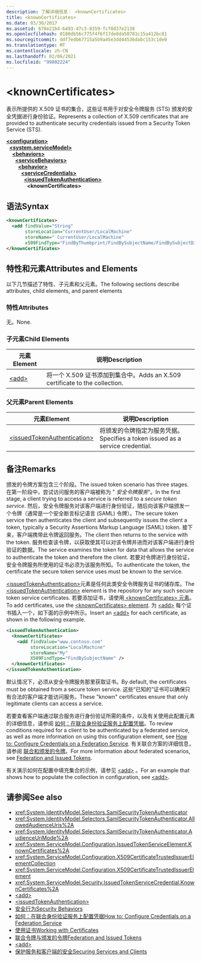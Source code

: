 ```yaml
---
description: 了解详细信息： <knownCertificates>
title: <knownCertificates>
ms.date: 03/30/2017
ms.assetid: 678e21b4-6493-47c3-8359-fcf0d37e2138
ms.openlocfilehash: 0180db56c775f4f6f17de8da58781c15a412bc81
ms.sourcegitcommit: ddf7edb67715a5b9a45e3dd44536dabc153c1de0
ms.translationtype: MT
ms.contentlocale: zh-CN
ms.lasthandoff: 02/06/2021
ms.locfileid: "99802224"
---
```

# \<knownCertificates>

<span data-ttu-id="8a31b-102">表示所提供的 X.509 证书的集合，这些证书用于对安全令牌服务 (STS) 颁发的安全凭据进行身份验证。</span><span class="sxs-lookup"><span data-stu-id="8a31b-102">Represents a collection of X.509 certificates that are provided to authenticate security credentials issued from a Security Token Service (STS).</span></span>  
  
[**\<configuration>**](../configuration-element.md)\
&nbsp;&nbsp;[**\<system.serviceModel>**](system-servicemodel.md)\
&nbsp;&nbsp;&nbsp;&nbsp;[**\<behaviors>**](behaviors.md)\
&nbsp;&nbsp;&nbsp;&nbsp;&nbsp;&nbsp;[**\<serviceBehaviors>**](servicebehaviors.md)\
&nbsp;&nbsp;&nbsp;&nbsp;&nbsp;&nbsp;&nbsp;&nbsp;[**\<behavior>**](behavior-of-servicebehaviors.md)\
&nbsp;&nbsp;&nbsp;&nbsp;&nbsp;&nbsp;&nbsp;&nbsp;&nbsp;&nbsp;[**\<serviceCredentials>**](servicecredentials.md)\
&nbsp;&nbsp;&nbsp;&nbsp;&nbsp;&nbsp;&nbsp;&nbsp;&nbsp;&nbsp;&nbsp;&nbsp;[**\<issuedTokenAuthentication>**](issuedtokenauthentication-of-servicecredentials.md)\
&nbsp;&nbsp;&nbsp;&nbsp;&nbsp;&nbsp;&nbsp;&nbsp;&nbsp;&nbsp;&nbsp;&nbsp;&nbsp;&nbsp;**\<knownCertificates>**  
  
## <a name="syntax"></a><span data-ttu-id="8a31b-103">语法</span><span class="sxs-lookup"><span data-stu-id="8a31b-103">Syntax</span></span>  
  
```xml  
<knownCertificates>
  <add findValue="String"
       storeLocation="CurrentUser/LocalMachine"
       storeName=" CurrentUser/LocalMachine"
       x509FindType="FindByThumbprint/FindBySubjectName/FindBySubjectDistinguishedName/FindByIssuerName/FindByIssuerDistinguishedName/FindBySerialNumber/FindByTimeValid/FindByTimeNotYetValid/FindBySerialNumber/FindByTimeExpired/FindByTemplateName/FindByApplicationPolicy/FindByCertificatePolicy/FindByExtension/FindByKeyUsage/FindBySubjectKeyIdentifier" />
</knownCertificates>
```  
  
## <a name="attributes-and-elements"></a><span data-ttu-id="8a31b-104">特性和元素</span><span class="sxs-lookup"><span data-stu-id="8a31b-104">Attributes and Elements</span></span>  

 <span data-ttu-id="8a31b-105">以下几节描述了特性、子元素和父元素。</span><span class="sxs-lookup"><span data-stu-id="8a31b-105">The following sections describe attributes, child elements, and parent elements</span></span>  
  
### <a name="attributes"></a><span data-ttu-id="8a31b-106">特性</span><span class="sxs-lookup"><span data-stu-id="8a31b-106">Attributes</span></span>  

 <span data-ttu-id="8a31b-107">无。</span><span class="sxs-lookup"><span data-stu-id="8a31b-107">None.</span></span>  
  
### <a name="child-elements"></a><span data-ttu-id="8a31b-108">子元素</span><span class="sxs-lookup"><span data-stu-id="8a31b-108">Child Elements</span></span>  
  
|<span data-ttu-id="8a31b-109">元素</span><span class="sxs-lookup"><span data-stu-id="8a31b-109">Element</span></span>|<span data-ttu-id="8a31b-110">说明</span><span class="sxs-lookup"><span data-stu-id="8a31b-110">Description</span></span>|  
|-------------|-----------------|  
|[\<add>](add-of-knowncertificates.md)|<span data-ttu-id="8a31b-111">将一个 X.509 证书添加到集合中。</span><span class="sxs-lookup"><span data-stu-id="8a31b-111">Adds an X.509 certificate to the collection.</span></span>|  
  
### <a name="parent-elements"></a><span data-ttu-id="8a31b-112">父元素</span><span class="sxs-lookup"><span data-stu-id="8a31b-112">Parent Elements</span></span>  
  
|<span data-ttu-id="8a31b-113">元素</span><span class="sxs-lookup"><span data-stu-id="8a31b-113">Element</span></span>|<span data-ttu-id="8a31b-114">说明</span><span class="sxs-lookup"><span data-stu-id="8a31b-114">Description</span></span>|  
|-------------|-----------------|  
|[\<issuedTokenAuthentication>](issuedtokenauthentication-of-servicecredentials.md)|<span data-ttu-id="8a31b-115">将颁发的令牌指定为服务凭据。</span><span class="sxs-lookup"><span data-stu-id="8a31b-115">Specifies a token issued as a service credential.</span></span>|  
  
## <a name="remarks"></a><span data-ttu-id="8a31b-116">备注</span><span class="sxs-lookup"><span data-stu-id="8a31b-116">Remarks</span></span>  

 <span data-ttu-id="8a31b-117">颁发的令牌方案包含三个阶段。</span><span class="sxs-lookup"><span data-stu-id="8a31b-117">The issued token scenario has three stages.</span></span> <span data-ttu-id="8a31b-118">在第一阶段中，尝试访问服务的客户端被称为 " *安全令牌服务*"。</span><span class="sxs-lookup"><span data-stu-id="8a31b-118">In the first stage, a client trying to access a service is referred to a *secure token service*.</span></span> <span data-ttu-id="8a31b-119">然后，安全令牌服务对该客户端进行身份验证，随后向该客户端颁发一个令牌（通常是一个安全断言标记语言 (SAML) 令牌）。</span><span class="sxs-lookup"><span data-stu-id="8a31b-119">The secure token service then authenticates the client and subsequently issues the client a token, typically a Security Assertions Markup Language (SAML) token.</span></span> <span data-ttu-id="8a31b-120">接下来，客户端携带此令牌返回服务。</span><span class="sxs-lookup"><span data-stu-id="8a31b-120">The client then returns to the service with the token.</span></span> <span data-ttu-id="8a31b-121">服务检查该令牌，以获取使其可以对该令牌并进而对该客户端进行身份验证的数据。</span><span class="sxs-lookup"><span data-stu-id="8a31b-121">The service examines the token for data that allows the service to authenticate the token and therefore the client.</span></span> <span data-ttu-id="8a31b-122">若要对令牌进行身份验证，安全令牌服务所使用的证书必须为该服务所知。</span><span class="sxs-lookup"><span data-stu-id="8a31b-122">To authenticate the token, the certificate the secure token service uses must be known to the service.</span></span>  
  
 <span data-ttu-id="8a31b-123">[\<issuedTokenAuthentication>](issuedtokenauthentication-of-servicecredentials.md)元素是任何此类安全令牌服务证书的储存库。</span><span class="sxs-lookup"><span data-stu-id="8a31b-123">The [\<issuedTokenAuthentication>](issuedtokenauthentication-of-servicecredentials.md) element is the repository for any such secure token service certificates.</span></span> <span data-ttu-id="8a31b-124">若要添加证书，请使用[ \<knownCertificates> 元素](knowncertificates.md)。</span><span class="sxs-lookup"><span data-stu-id="8a31b-124">To add certificates, use the [\<knownCertificates> element](knowncertificates.md).</span></span> <span data-ttu-id="8a31b-125">为 [\<add>](add-of-knowncertificates.md) 每个证书插入一个，如下面的示例中所示。</span><span class="sxs-lookup"><span data-stu-id="8a31b-125">Insert an [\<add>](add-of-knowncertificates.md) for each certificate, as shown in the following example.</span></span>  
  
```xml  
<issuedTokenAuthentication>
  <knownCertificates>
    <add findValue="www.contoso.com"
         storeLocation="LocalMachine"
         storeName="My"
         X509FindType="FindBySubjectName" />
  </knownCertificates>
</issuedTokenAuthentication>
```  
  
 <span data-ttu-id="8a31b-126">默认情况下，必须从安全令牌服务那里获取证书。</span><span class="sxs-lookup"><span data-stu-id="8a31b-126">By default, the certificates must be obtained from a secure token service.</span></span> <span data-ttu-id="8a31b-127">这些“已知的”证书可以确保只有合法的客户端才能访问服务。</span><span class="sxs-lookup"><span data-stu-id="8a31b-127">These "known" certificates ensure that only legitimate clients can access a service.</span></span>  
  
 <span data-ttu-id="8a31b-128">若要查看客户端通过联合服务进行身份验证所需的条件，以及有关使用此配置元素的详细信息，请参阅 [如何：在联合身份验证服务上配置凭据](../../../wcf/feature-details/how-to-configure-credentials-on-a-federation-service.md)。</span><span class="sxs-lookup"><span data-stu-id="8a31b-128">To review conditions required for a client to be authenticated by a federated service, as well as more information on using this configuration element, see [How to: Configure Credentials on a Federation Service](../../../wcf/feature-details/how-to-configure-credentials-on-a-federation-service.md).</span></span> <span data-ttu-id="8a31b-129">有关联合方案的详细信息，请参阅 [联合和颁发的令牌](../../../wcf/feature-details/federation-and-issued-tokens.md)。</span><span class="sxs-lookup"><span data-stu-id="8a31b-129">For more information about federated scenarios, see [Federation and Issued Tokens](../../../wcf/feature-details/federation-and-issued-tokens.md).</span></span>  
  
 <span data-ttu-id="8a31b-130">有关演示如何在配置中填充集合的示例，请参见 [\<add>](add-of-knowncertificates.md) 。</span><span class="sxs-lookup"><span data-stu-id="8a31b-130">For an example that shows how to populate the collection in configuration, see [\<add>](add-of-knowncertificates.md).</span></span>  
  
## <a name="see-also"></a><span data-ttu-id="8a31b-131">请参阅</span><span class="sxs-lookup"><span data-stu-id="8a31b-131">See also</span></span>

- <xref:System.IdentityModel.Selectors.SamlSecurityTokenAuthenticator>
- <xref:System.IdentityModel.Selectors.SamlSecurityTokenAuthenticator.AllowedAudienceUris%2A>
- <xref:System.IdentityModel.Selectors.SamlSecurityTokenAuthenticator.AudienceUriMode%2A>
- <xref:System.ServiceModel.Configuration.IssuedTokenServiceElement.KnownCertificates%2A>
- <xref:System.ServiceModel.Configuration.X509CertificateTrustedIssuerElementCollection>
- <xref:System.ServiceModel.Configuration.X509CertificateTrustedIssuerElement>
- <xref:System.ServiceModel.Security.IssuedTokenServiceCredential.KnownCertificates%2A>
- [\<add>](add-of-knowncertificates.md)
- [\<issuedTokenAuthentication>](issuedtokenauthentication-of-servicecredentials.md)
- [<span data-ttu-id="8a31b-132">安全行为</span><span class="sxs-lookup"><span data-stu-id="8a31b-132">Security Behaviors</span></span>](../../../wcf/feature-details/security-behaviors-in-wcf.md)
- [<span data-ttu-id="8a31b-133">如何：在联合身份验证服务上配置凭据</span><span class="sxs-lookup"><span data-stu-id="8a31b-133">How to: Configure Credentials on a Federation Service</span></span>](../../../wcf/feature-details/how-to-configure-credentials-on-a-federation-service.md)
- [<span data-ttu-id="8a31b-134">使用证书</span><span class="sxs-lookup"><span data-stu-id="8a31b-134">Working with Certificates</span></span>](../../../wcf/feature-details/working-with-certificates.md)
- [<span data-ttu-id="8a31b-135">联合令牌与颁发的令牌</span><span class="sxs-lookup"><span data-stu-id="8a31b-135">Federation and Issued Tokens</span></span>](../../../wcf/feature-details/federation-and-issued-tokens.md)
- [\<add>](add-of-knowncertificates.md)
- [<span data-ttu-id="8a31b-136">保护服务和客户端的安全</span><span class="sxs-lookup"><span data-stu-id="8a31b-136">Securing Services and Clients</span></span>](../../../wcf/feature-details/securing-services-and-clients.md)
